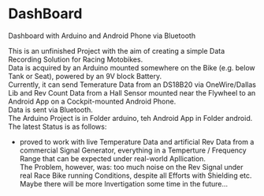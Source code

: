 # DashBoard
 Dashboard with Arduino and Android Phone via Bluetooth

This is an unfinished Project with the aim of creating a simple Data Recording Solution for Racing Motobikes.  
Data is acquired by an Arduino mounted somewhere on the Bike (e.g. below Tank or Seat), powered by an 9V block Battery.  
Currently, it can send Temerature Data from an DS18B20 via OneWire/Dallas Lib and Rev Count Data from a Hall Sensor mounted
near the Flywheel to an Android App on a Cockpit-mounted Android Phone.  
Data is sent via Bluetooth.  
The Arduino Project is in Folder arduino, teh Android App in Folder android.  
The latest Status is as follows:  
-   proved to work with live Temperature Data and artificial Rev Data from a commercial Signal Generator, everything in a Temperture / Frequency Range that can be expected under real-world Apllication.  
The Problem, however, was: too much noise on the Rev Signal under real Race Bike running Conditions, despite all Efforts with Shielding etc.  
Maybe there will be more Invertigation some time in the future...
